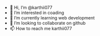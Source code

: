 - 👋 Hi, I’m @karthii077
- 👀 I’m interested in coading
- 🌱 I’m currently learning web development
- 💞️ I’m looking to collaborate on github
- 📫 How to reach me karthii077

<!---
karthii077/karthii077 is a ✨ special ✨ repository because its `README.md` (this file) appears on your GitHub profile.
You can click the Preview link to take a look at your changes.
--->
